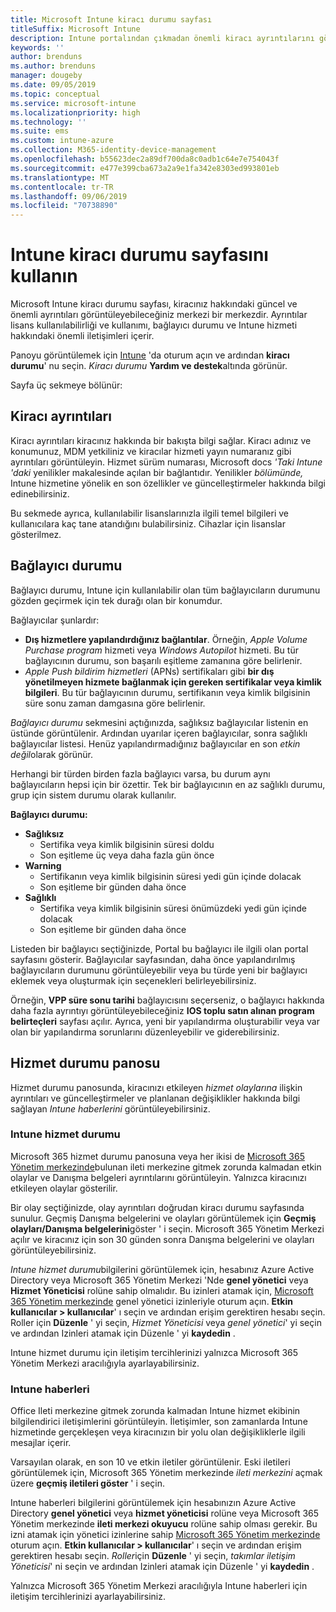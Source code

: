 ```yaml
---
title: Microsoft Intune kiracı durumu sayfası
titleSuffix: Microsoft Intune
description: Intune portalından çıkmadan önemli kiracı ayrıntılarını görüntülemek için Intune kiracı durumu sayfasını kullanın
keywords: ''
author: brenduns
ms.author: brenduns
manager: dougeby
ms.date: 09/05/2019
ms.topic: conceptual
ms.service: microsoft-intune
ms.localizationpriority: high
ms.technology: ''
ms.suite: ems
ms.custom: intune-azure
ms.collection: M365-identity-device-management
ms.openlocfilehash: b55623dec2a89df700da8c0adb1c64e7e754043f
ms.sourcegitcommit: e477e399cba673a2a9e1fa342e8303ed993801eb
ms.translationtype: MT
ms.contentlocale: tr-TR
ms.lasthandoff: 09/06/2019
ms.locfileid: "70738890"
---
```

# <a name="use-the-intune-tenant-status-page"></a>Intune kiracı durumu sayfasını kullanın
Microsoft Intune kiracı durumu sayfası, kiracınız hakkındaki güncel ve önemli ayrıntıları görüntüleyebileceğiniz merkezi bir merkezdir. Ayrıntılar lisans kullanılabilirliği ve kullanımı, bağlayıcı durumu ve Intune hizmeti hakkındaki önemli iletişimleri içerir.  

Panoyu görüntülemek için [Intune](https://go.microsoft.com/fwlink/?linkid=2090973) 'da oturum açın ve ardından **kiracı durumu**' nu seçin.  *Kiracı durumu* **Yardım ve destek**altında görünür.  

Sayfa üç sekmeye bölünür:

## <a name="tenant-details"></a>Kiracı ayrıntıları
Kiracı ayrıntıları kiracınız hakkında bir bakışta bilgi sağlar. Kiracı adınız ve konumunuz, MDM yetkiliniz ve kiracılar hizmeti yayın numaranız gibi ayrıntıları görüntüleyin. Hizmet sürüm numarası, Microsoft docs *'Taki Intune 'daki* yenilikler makalesinde açılan bir bağlantıdır. Yenilikler *bölümünde,* Intune hizmetine yönelik en son özellikler ve güncelleştirmeler hakkında bilgi edinebilirsiniz.  

Bu sekmede ayrıca, kullanılabilir lisanslarınızla ilgili temel bilgileri ve kullanıcılara kaç tane atandığını bulabilirsiniz. Cihazlar için lisanslar gösterilmez.

## <a name="connector-status"></a>Bağlayıcı durumu
Bağlayıcı durumu, Intune için kullanılabilir olan tüm bağlayıcıların durumunu gözden geçirmek için tek durağı olan bir konumdur.  

Bağlayıcılar şunlardır:
- **Dış hizmetlere yapılandırdığınız bağlantılar**. Örneğin, *Apple Volume Purchase program* hizmeti veya *Windows Autopilot* hizmeti.  Bu tür bağlayıcının durumu, son başarılı eşitleme zamanına göre belirlenir.
- *Apple Push bildirim hizmetleri* (APNs) sertifikaları gibi **bir dış yönetilmeyen hizmete bağlanmak için gereken sertifikalar veya kimlik bilgileri**. Bu tür bağlayıcının durumu, sertifikanın veya kimlik bilgisinin süre sonu zaman damgasına göre belirlenir.  

*Bağlayıcı durumu* sekmesini açtığınızda, sağlıksız bağlayıcılar listenin en üstünde görüntülenir. Ardından uyarılar içeren bağlayıcılar, sonra sağlıklı bağlayıcılar listesi. Henüz yapılandırmadığınız bağlayıcılar en son *etkin değil*olarak görünür.

Herhangi bir türden birden fazla bağlayıcı varsa, bu durum aynı bağlayıcıların hepsi için bir özettir. Tek bir bağlayıcının en az sağlıklı durumu, grup için sistem durumu olarak kullanılır.  

**Bağlayıcı durumu:**
- **Sağlıksız**
  - Sertifika veya kimlik bilgisinin süresi doldu
  - Son eşitleme üç veya daha fazla gün önce
- **Warning**
  - Sertifikanın veya kimlik bilgisinin süresi yedi gün içinde dolacak
  - Son eşitleme bir günden daha önce
- **Sağlıklı**
  - Sertifika veya kimlik bilgisinin süresi önümüzdeki yedi gün içinde dolacak
  - Son eşitleme bir günden daha önce  

Listeden bir bağlayıcı seçtiğinizde, Portal bu bağlayıcı ile ilgili olan portal sayfasını gösterir. Bağlayıcılar sayfasından, daha önce yapılandırılmış bağlayıcıların durumunu görüntüleyebilir veya bu türde yeni bir bağlayıcı eklemek veya oluşturmak için seçenekleri belirleyebilirsiniz.

Örneğin, **VPP süre sonu tarihi** bağlayıcısını seçerseniz, o bağlayıcı hakkında daha fazla ayrıntıyı görüntüleyebileceğiniz **IOS toplu satın alınan program belirteçleri** sayfası açılır. Ayrıca, yeni bir yapılandırma oluşturabilir veya var olan bir yapılandırma sorunlarını düzenleyebilir ve giderebilirsiniz.

## <a name="service-health-dashboard"></a>Hizmet durumu panosu  
Hizmet durumu panosunda, kiracınızı etkileyen *hizmet olaylarına* ilişkin ayrıntıları ve güncelleştirmeler ve planlanan değişiklikler hakkında bilgi sağlayan *Intune haberlerini* görüntüleyebilirsiniz.

### <a name="intune-service-health"></a>Intune hizmet durumu
Microsoft 365 hizmet durumu panosuna veya her ikisi de [Microsoft 365 Yönetim merkezinde](https://admin.microsoft.com)bulunan ileti merkezine gitmek zorunda kalmadan etkin olaylar ve Danışma belgeleri ayrıntılarını görüntüleyin. Yalnızca kiracınızı etkileyen olaylar gösterilir.  

Bir olay seçtiğinizde, olay ayrıntıları doğrudan kiracı durumu sayfasında sunulur. Geçmiş Danışma belgelerini ve olayları görüntülemek için **Geçmiş olayları/Danışma belgelerini**göster ' i seçin. Microsoft 365 Yönetim Merkezi açılır ve kiracınız için son 30 günden sonra Danışma belgelerini ve olayları görüntüleyebilirsiniz.  

*Intune hizmet durumu*bilgilerini görüntülemek için, hesabınız Azure Active Directory veya Microsoft 365 Yönetim Merkezi 'Nde **genel yönetici** veya **Hizmet Yöneticisi** rolüne sahip olmalıdır. Bu izinleri atamak için, [Microsoft 365 Yönetim merkezinde](https://admin.microsoft.com) genel yönetici izinleriyle oturum açın. **Etkin kullanıcılar > kullanıcılar**' ı seçin ve ardından erişim gerektiren hesabı seçin. Roller için **Düzenle** ' yi seçin, *Hizmet Yöneticisi* veya *genel yönetici*' yi seçin ve ardından Izinleri atamak için Düzenle ' yi **kaydedin** .  

Intune hizmet durumu için iletişim tercihlerinizi yalnızca Microsoft 365 Yönetim Merkezi aracılığıyla ayarlayabilirsiniz.

### <a name="intune-news"></a>Intune haberleri  
Office Ileti merkezine gitmek zorunda kalmadan Intune hizmet ekibinin bilgilendirici iletişimlerini görüntüleyin. İletişimler, son zamanlarda Intune hizmetinde gerçekleşen veya kiracınızın bir yolu olan değişikliklerle ilgili mesajlar içerir.  

Varsayılan olarak, en son 10 ve etkin iletiler görüntülenir. Eski iletileri görüntülemek için, Microsoft 365 Yönetim merkezinde *ileti merkezini* açmak üzere **geçmiş iletileri göster** ' i seçin.  

Intune haberleri bilgilerini görüntülemek için hesabınızın Azure Active Directory **genel yönetici** veya **hizmet yöneticisi** rolüne veya Microsoft 365 Yönetim merkezinde **ileti merkezi okuyucu** rolüne sahip olması gerekir.  Bu izni atamak için yönetici izinlerine sahip [Microsoft 365 Yönetim merkezinde](https://admin.microsoft.com) oturum açın. **Etkin kullanıcılar > kullanıcılar**' ı seçin ve ardından erişim gerektiren hesabı seçin. *Roller*için **Düzenle** ' yi seçin, *takımlar iletişim Yöneticisi*' ni seçin ve ardından Izinleri atamak için Düzenle ' yi **kaydedin** .  

Yalnızca Microsoft 365 Yönetim Merkezi aracılığıyla Intune haberleri için iletişim tercihlerinizi ayarlayabilirsiniz.
